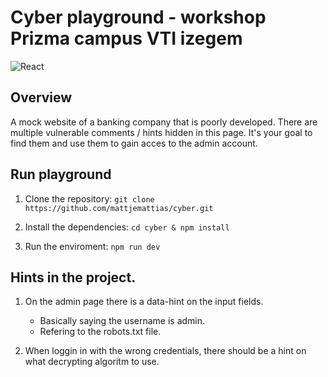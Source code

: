 # Cyber playground - workshop Prizma campus VTI izegem

![React](https://img.shields.io/badge/react-%2320232a.svg?style=for-the-badge&logo=react&logoColor=%2361DAFB)

## Overview

A mock website of a banking company that is poorly developed. There are multiple vulnerable comments / hints hidden in this page. It's your goal to find them and use them to gain acces to the admin account.

## Run playground

1. Clone the repository: `git clone https://github.com/mattjemattias/cyber.git`

2. Install the dependencies: `cd cyber & npm install`

3. Run the enviroment: `npm run dev`

## Hints in the project.

1. On the admin page there is a data-hint on the input fields.

    - Basically saying the username is admin.
    - Refering to the robots.txt file.

2. When loggin in with the wrong credentials, there should be a hint on what decrypting algoritm to use.
